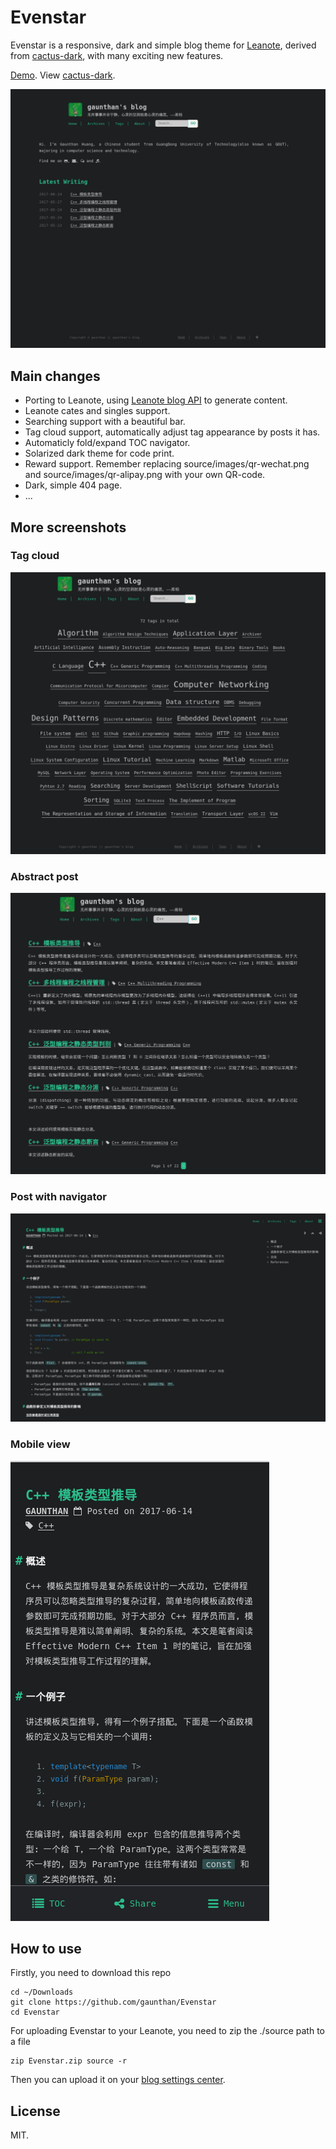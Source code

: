 # Evenstar
Evenstar is a responsive, dark and simple blog theme for [Leanote](https://leanote.com), derived from [cactus-dark](https://github.com/probberechts/cactus-dark), with many exciting new features.

[Demo](http://gaunthan.leanote.com). View [cactus-dark](https://probberechts.github.io/cactus-dark/).

![](images/screenshot-home.png)

## Main changes

- Porting to Leanote, using [Leanote blog API](https://github.com/leanote/leanote/wiki/leanote-blog-theme-api) to generate content.
- Leanote cates and singles support.
- Searching support with a beautiful bar. 
- Tag cloud support, automatically adjust tag appearance by posts it has.
- Automaticly fold/expand TOC navigator. 
- Solarized dark theme for code print.
- Reward support. Remember replacing source/images/qr-wechat.png and source/images/qr-alipay.png with your own QR-code. 
- Dark, simple 404 page. 
- ...

## More screenshots
### Tag cloud
![](images/screenshot-tags.png)

### Abstract post
![](images/screenshot-home-abstract-post.png)

### Post with navigator
![](images/screenshot-post-with-nav.png)

### Mobile view
![](images/screenshot-view-on-phone.png)

## How to use
Firstly, you need to download this repo
    
    cd ~/Downloads
    git clone https://github.com/gaunthan/Evenstar
    cd Evenstar

For uploading Evenstar to your Leanote, you need to zip the ./source path to a file

    zip Evenstar.zip source -r
    
Then you can upload it on your [blog settings center](https://leanote.com/member/blog/theme).

## License
MIT.
